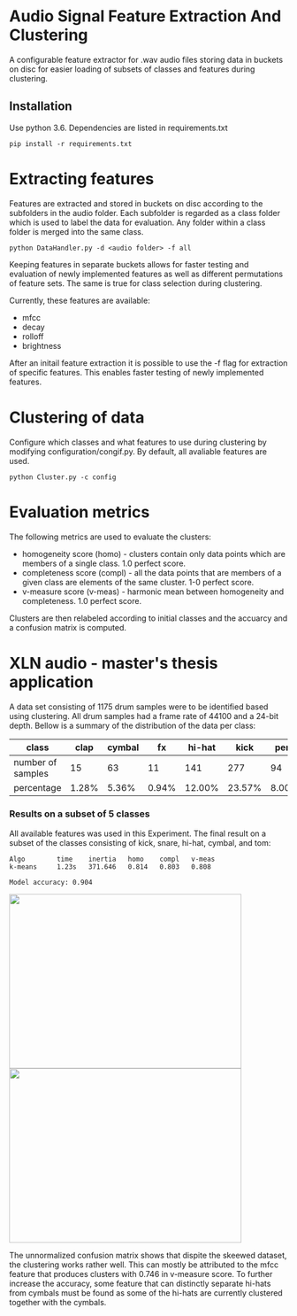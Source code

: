 Audio Signal Feature Extraction And Clustering
=========

A configurable feature extractor for .wav audio files storing data in buckets on disc for easier
loading of subsets of classes and features during clustering.

Installation
------------
Use python 3.6. Dependencies are listed in requirements.txt


```
pip install -r requirements.txt
```

Extracting features
=========
Features are extracted and stored in buckets on disc according to the subfolders in the audio folder.
Each subfolder is regarded as a class folder which is used to label the data for evaluation.
Any folder within a class folder is merged into the same class.


```
python DataHandler.py -d <audio folder> -f all
```
Keeping features in separate buckets allows for faster testing and evaluation of newly implemented features as well as different permutations of feature sets. The same is true for class selection during clustering.

Currently, these features are available:
- mfcc
- decay
- rolloff
- brightness

After an initail feature extraction it is possible to use the -f flag for extraction of specific features.
This enables faster testing of newly implemented features.

Clustering of data
============
Configure which classes and what features to use during clustering by modifying configuration/congif.py.
By default, all avaliable features are used.

```
python Cluster.py -c config
```

Evaluation metrics
==============
The following metrics are used to evaluate the clusters:
- homogeneity score (homo) - clusters contain only data points which are members of a single class. 1.0 perfect score.
- completeness score (compl) - all the data points that are members of a given class are elements of the same cluster. 1-0 perfect score.
- v-measure score (v-meas) - harmonic mean between homogeneity and completeness. 1.0 perfect score.

Clusters are then relabeled according to initial classes and the accuarcy and a confusion matrix is computed.

XLN audio - master's thesis application
=============

A data set consisting of 1175 drum samples were to be identified based using clustering. All drum samples had a frame rate of 44100 and a 24-bit depth.
Bellow is a summary of the distribution of the data per class:

| class | clap | cymbal | fx | hi-hat | kick | perc | rim | snare | tom | (total) |
| --- | --- | --- | --- | --- | --- | --- | --- | --- | --- | --- |
| number of samples | 15 | 63 | 11 | 141 | 277 | 94 | 252 | 174 | 148 | (1175) |
| percentage | 1.28% | 5.36% | 0.94% | 12.00% | 23.57% | 8.00% | 21.45% | 14.81% | 12.60% | (100%)


### Results on a subset of 5 classes

All available features was used in this Experiment.
The final result on a subset of the classes consisting of kick, snare, hi-hat, cymbal, and tom:

```
Algo		time	inertia	  homo	  compl	  v-meas
k-means  	1.23s	371.646	  0.814	  0.803	  0.808

Model accuracy: 0.904
```


<img align="center" width="420" height="315" src="https://github.com/victorwegeborn/Audio-Signal-Feature-Extraction-And-Clustering/blob/master/results/confusion_matrix.png"><img align="center" width="420" height="315" src="https://github.com/victorwegeborn/Audio-Signal-Feature-Extraction-And-Clustering/blob/master/results/confusion_matrix_norm.png">

The unnormalized confusion matrix shows that dispite the skeewed dataset, the clustering works rather well. This can mostly be attributed to the mfcc feature that produces clusters with 0.746 in v-measure score. To further increase the accuracy, some feature that can distinctly separate hi-hats from cymbals must be found as some of the hi-hats are currently clustered together with the cymbals.
